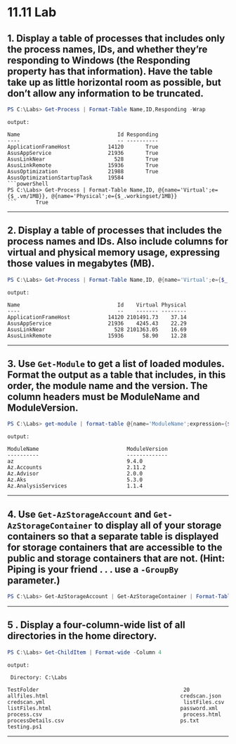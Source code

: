 # 11.11 Lab

## 1. Display a table of processes that includes only the process names, IDs, and whether they’re responding to Windows (the Responding property has that information). Have the table take up as little horizontal room as possible, but don’t allow any information to be truncated.

```powershell
PS C:\Labs> Get-Process | Format-Table Name,ID,Responding -Wrap
```

`output:`

````
Name                               Id Responding
----                               -- ----------
ApplicationFrameHost            14120       True
AsusAppService                  21936       True
AsusLinkNear                      528       True
AsusLinkRemote                  15936       True
AsusOptimization                21988       True
AsusOptimizationStartupTask     19584
```powerShell
PS C:\Labs> Get-Process | Format-Table Name,ID, @{name='Virtual';e={$_.vm/1MB}}, @{name='Physical';e={$_.workingset/1MB}}
```      True
````

---

## 2. Display a table of processes that includes the process names and IDs. Also include columns for virtual and physical memory usage, expressing those values in megabytes (MB).

```powerShell
PS C:\Labs> Get-Process | Format-Table Name,ID, @{name='Virtual';e={$_.vm/1MB}}, @{name='Physical';e={$_.workingset/1MB}}
```

`output:`

```
Name                               Id    Virtual Physical
----                               --    ------- --------
ApplicationFrameHost            14120 2101491.73    37.14
AsusAppService                  21936    4245.43    22.29
AsusLinkNear                      528 2101363.05    16.69
AsusLinkRemote                  15936      58.90    12.28
```

---

## 3. Use `Get-Module` to get a list of loaded modules. Format the output as a table that includes, in this order, the module name and the version. The column headers must be ModuleName and ModuleVersion.

```powershell
PS C:\Labs> get-module | format-table @{name='ModuleName';expression={$_.name}},@{name='ModuleVersion';expression={$_.Version}}
```

`output:`

```
ModuleName                            ModuleVersion
----------                            -------------
az                                    9.4.0
Az.Accounts                           2.11.2
Az.Advisor                            2.0.0
Az.Aks                                5.3.0
Az.AnalysisServices                   1.1.4
```

---

## 4. Use `Get-AzStorageAccount` and `Get-AzStorageContainer` to display all of your storage containers so that a separate table is displayed for storage containers that are accessible to the public and storage containers that are not. (Hint: Piping is your friend . . . use a `-GroupBy` parameter.)

```powershell
PS C:\Labs> Get-AzStorageAccount | Get-AzStorageContainer | Format-Table -GroupBy PublicAccess
```

---

## 5 . Display a four-column-wide list of all directories in the home directory.

```powershell
PS C:\Labs> Get-ChildItem | Format-wide -Column 4
```

`output:`

```
 Directory: C:\Labs

TestFolder                                              20                                                     allfiles.html                                          credscan.json
credscan.yml                                            listFiles.csv                                          listFiles.html                                         password.xml
process.csv                                             process.html                                           processDetails.csv                                     ps.txt
testing.ps1
```

---
